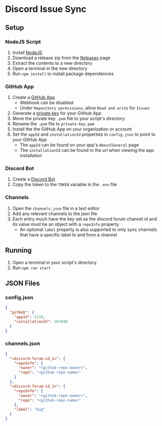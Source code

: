 # Discord Issue Sync

## Setup
### NodeJS Script
1. Install [NodeJS](https://nodejs.org/en/download)
2. Download a release zip from the [Releases](https://github.com/MajestikButter/Majestik-Git-Bot/releases) page
3. Extract the contents to a new directory
4. Open a terminal in the new directory
5. Run `npm install` to install package dependencies

### GitHub App
1. Create a [GitHub App](https://docs.github.com/en/apps/creating-github-apps/setting-up-a-github-app/creating-a-github-app)
    - Webhook can be disabled
    - Under `Repository permissions`, allow `Read and write` for `Issues`
2. Generate a [private key](https://docs.github.com/en/apps/creating-github-apps/authenticating-with-a-github-app/managing-private-keys-for-github-apps#generating-private-keys) for your GitHub App
3. Move the private key `.pem` file to your script's directory
4. Rename the `.pem` file to `private-key.pem`
5. Install the the GitHub App on your organization or account
6. Set the `appId` and `installationId` properties in `config.json` to point to your GitHub App
    - The `appId` can be found on your app's `About`/`General` page
    - The `installationId` can be found in the url when viewing the app installation

### Discord Bot
1. Create a [Discord Bot](https://discordpy.readthedocs.io/en/stable/discord.html)
2. Copy the token to the `TOKEN` variable in the `.env` file

### Channels
1. Open the `channels.json` file in a text editor
2. Add any relevant channels to the json file
3. Each entry much have the key set as the discord forum channel id and its value must be an object with a `repoInfo` property
    - An optional `label` property is also supported to only sync channels that have a specific label to and from a channel

## Running
1. Open a terminal in your script's directory
2. Run `npm run start`

## JSON Files

### config.json
```json
{
  "gitHub": {
    "appId": 1234,
    "installationId": 567890
  }
}
```

### channels.json
```json
{
  "<discord-forum-id_1>": {
    "repoInfo": {
      "owner": "<github-repo-owner>",
      "repo": "<github-repo-name>"
    }
  },
  "<discord-forum-id_2>": {
    "repoInfo": {
      "owner": "<github-repo-owner>",
      "repo": "<github-repo-name>"
    },
    "label": "bug"
  }
}
```
